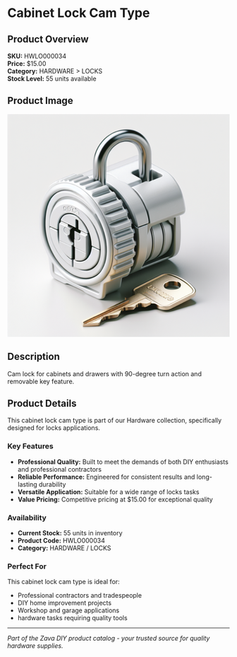 # Cabinet Lock Cam Type

## Product Overview

**SKU:** HWLO000034  
**Price:** $15.00  
**Category:** HARDWARE > LOCKS  
**Stock Level:** 55 units available  

## Product Image

![Cabinet Lock Cam Type](https://raw.githubusercontent.com/microsoft/ai-tour-26-zava-diy-dataset-plus-mcp/refs/heads/main/images/hardware_locks_cabinet_lock_cam_type_20250620_200914.png)

## Description

Cam lock for cabinets and drawers with 90-degree turn action and removable key feature.

## Product Details

This cabinet lock cam type is part of our Hardware collection, specifically designed for locks applications. 

### Key Features

- **Professional Quality:** Built to meet the demands of both DIY enthusiasts and professional contractors
- **Reliable Performance:** Engineered for consistent results and long-lasting durability
- **Versatile Application:** Suitable for a wide range of locks tasks
- **Value Pricing:** Competitive pricing at $15.00 for exceptional quality

### Availability

- **Current Stock:** 55 units in inventory
- **Product Code:** HWLO000034
- **Category:** HARDWARE / LOCKS

### Perfect For

This cabinet lock cam type is ideal for:
- Professional contractors and tradespeople
- DIY home improvement projects  
- Workshop and garage applications
- hardware tasks requiring quality tools

---

*Part of the Zava DIY product catalog - your trusted source for quality hardware supplies.*
